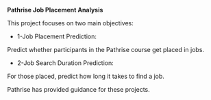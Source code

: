 **Pathrise Job Placement Analysis**

This project focuses on two main objectives:

 * 1-Job Placement Prediction:

Predict whether participants in the Pathrise course get placed in jobs.

 * 2-Job Search Duration Prediction: 

For those placed, predict how long it takes to find a job.

Pathrise has provided guidance for these projects.
